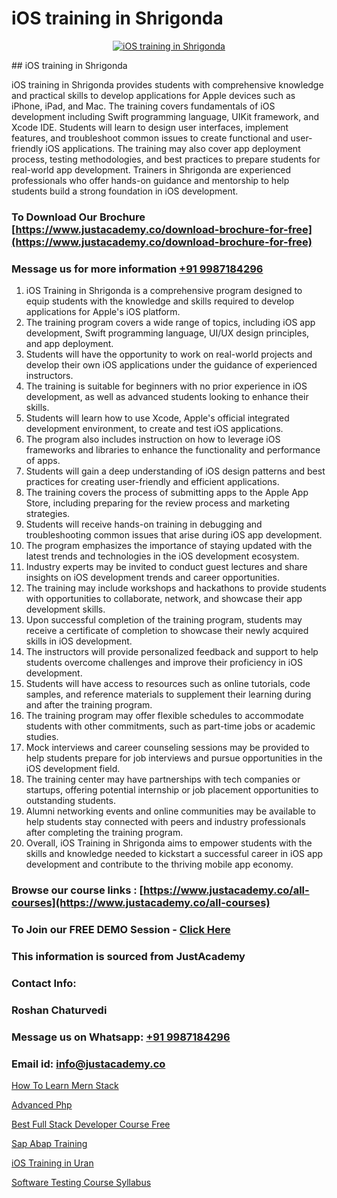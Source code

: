 # iOS training in Shrigonda

<p align="center">
  <a href="https://justacademy.co/course-detail/ios-training">
    <img src="https://justacademy.co/storage2/course_image/1676636008_course_image.webp" alt="iOS training in Shrigonda">
  </a>
</p>
## iOS training in Shrigonda

iOS training in Shrigonda provides students with comprehensive knowledge and practical skills to develop applications for Apple devices such as iPhone, iPad, and Mac. The training covers fundamentals of iOS development including Swift programming language, UIKit framework, and Xcode IDE. Students will learn to design user interfaces, implement features, and troubleshoot common issues to create functional and user-friendly iOS applications. The training may also cover app deployment process, testing methodologies, and best practices to prepare students for real-world app development. Trainers in Shrigonda are experienced professionals who offer hands-on guidance and mentorship to help students build a strong foundation in iOS development.
### To Download Our Brochure [https://www.justacademy.co/download-brochure-for-free](https://www.justacademy.co/download-brochure-for-free)
### Message us for more information [+91 9987184296](https://api.whatsapp.com/send?phone=919987184296)
1) iOS Training in Shrigonda is a comprehensive program designed to equip students with the knowledge and skills required to develop applications for Apple's iOS platform.
2) The training program covers a wide range of topics, including iOS app development, Swift programming language, UI/UX design principles, and app deployment.
3) Students will have the opportunity to work on real-world projects and develop their own iOS applications under the guidance of experienced instructors.
4) The training is suitable for beginners with no prior experience in iOS development, as well as advanced students looking to enhance their skills.
5) Students will learn how to use Xcode, Apple's official integrated development environment, to create and test iOS applications.
6) The program also includes instruction on how to leverage iOS frameworks and libraries to enhance the functionality and performance of apps.
7) Students will gain a deep understanding of iOS design patterns and best practices for creating user-friendly and efficient applications.
8) The training covers the process of submitting apps to the Apple App Store, including preparing for the review process and marketing strategies.
9) Students will receive hands-on training in debugging and troubleshooting common issues that arise during iOS app development.
10) The program emphasizes the importance of staying updated with the latest trends and technologies in the iOS development ecosystem.
11) Industry experts may be invited to conduct guest lectures and share insights on iOS development trends and career opportunities.
12) The training may include workshops and hackathons to provide students with opportunities to collaborate, network, and showcase their app development skills.
13) Upon successful completion of the training program, students may receive a certificate of completion to showcase their newly acquired skills in iOS development.
14) The instructors will provide personalized feedback and support to help students overcome challenges and improve their proficiency in iOS development.
15) Students will have access to resources such as online tutorials, code samples, and reference materials to supplement their learning during and after the training program.
16) The training program may offer flexible schedules to accommodate students with other commitments, such as part-time jobs or academic studies.
17) Mock interviews and career counseling sessions may be provided to help students prepare for job interviews and pursue opportunities in the iOS development field.
18) The training center may have partnerships with tech companies or startups, offering potential internship or job placement opportunities to outstanding students.
19) Alumni networking events and online communities may be available to help students stay connected with peers and industry professionals after completing the training program.
20) Overall, iOS Training in Shrigonda aims to empower students with the skills and knowledge needed to kickstart a successful career in iOS app development and contribute to the thriving mobile app economy.

### Browse our course links : [https://www.justacademy.co/all-courses](https://www.justacademy.co/all-courses) 
### To Join our FREE DEMO Session - [Click Here](https://www.justacademy.co/register-for-course-demo)


### This information is sourced from JustAcademy
### Contact Info:
### Roshan Chaturvedi
### Message us on Whatsapp: [+91 9987184296](https://api.whatsapp.com/send?phone=919987184296)
### Email id: [info@justacademy.co](mailto:info@justacademy.co)
                
[How To Learn Mern Stack](https://www.linkedin.com/pulse/how-learn-mern-stack-justacademy-boston-d3lkc/)

[Advanced Php](https://www.linkedin.com/pulse/advanced-php-justacademy-gwkqc?trackingId=za6k%2F5qYm4MVArmdpaYazA%3D%3D&lipi=urn%3Ali%3Apage%3Ad_flagship3_company_admin%3BWbxQ1A18RaaLg4c2WwaK8w%3D%3D)

[Best Full Stack Developer Course Free](https://medium.com/@ranepooja/best-full-stack-developer-course-free-ef9d89cfaeee)

[Sap Abap Training](https://medium.com/@kamblerajas684/sap-abap-training-bb1797a5aae3)

[iOS Training in Uran](https://justacademyin.github.io/justacademy/ios-training-in-uran)

[Software Testing Course Syllabus](https://justacademyin.github.io/justacademy/software-testing-course-syllabus)

